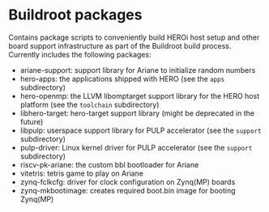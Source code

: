 # Buildroot packages
Contains package scripts to conveniently build HEROi host setup and other board support infrastructure as part of the Buildroot build process. Currently includes the following packages:
* ariane-support: support library for Ariane to initialize random numbers
* hero-apps: the applications shipped with HERO (see the `apps` subdirectory)
* hero-openmp: the LLVM libomptarget support library for the HERO host platform (see the `toolchain` subdirectory)
* libhero-target: hero-target support library (might be deprecated in the future)
* libpulp: userspace support library for PULP accelerator (see the `support` subdirectory)
* pulp-driver: Linux kernel driver for PULP accelerator (see the `support` subdirectory)
* riscv-pk-ariane: the custom bbl bootloader for Ariane
* vitetris: tetris game to play on Ariane
* zynq-fclkcfg: driver for clock configuration on Zynq(MP) boards
* zynq-mkbootimage: creates required boot.bin image for booting Zynq(MP)
